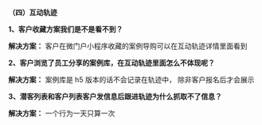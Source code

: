 ﻿**（四）互动轨迹**

**1、客户收藏方案我们是不是看不到？**

**解决方案：**  客户在微门户小程序收藏的案例导购可以在互动轨迹详情里面看到




**2、客户浏览了员工分享的案例库，在互动轨迹里面怎么不体现呢？**

**解决方案：**  案例库是 h5 版本的话不会记录在轨迹中，  除非客户报名后才会展示




**3、潜客列表和客户列表客户发信息后跟进轨迹为什么抓取不了信息？**

**解决方案：**  一个行为一天只算一次




